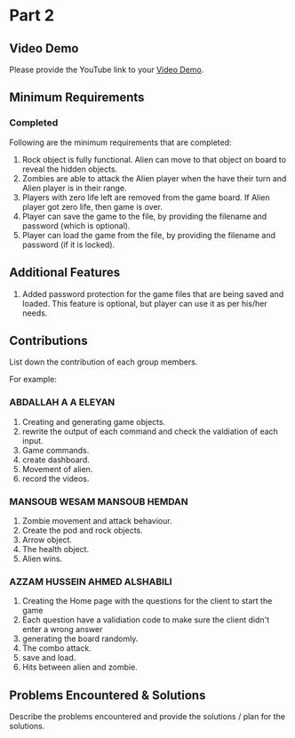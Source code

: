 # Part 2

## Video Demo

Please provide the YouTube link to your [Video Demo]( https://youtu.be/Tyml6AlwAyk ).

## Minimum Requirements

### Completed

Following are the minimum requirements that are completed:

1. Rock object is fully functional. Alien can move to that object on board to reveal the hidden objects.
2. Zombies are able to attack the Alien player when the have their turn and Alien player is in their range.
3. Players with zero life left are removed from the game board. If Alien player got zero life, then game is over.
4. Player can save the game to the file, by providing the filename and password (which is optional).
5. Player can load the game from the file, by providing the filename and password (if it is locked).

## Additional Features

1. Added password protection for the game files that are being saved and loaded. This feature is optional, but player can use it as per his/her needs.

## Contributions

List down the contribution of each group members.

For example:

### ABDALLAH A A ELEYAN
1. Creating and generating game objects.
2. rewrite the output of each command and check the valdiation of each input.
3. Game commands.
4. create dashboard.
5. Movement of alien.
6. record the videos.

### MANSOUB WESAM MANSOUB HEMDAN

1. Zombie movement and attack behaviour.
2. Create the pod and rock objects.
3. Arrow object.
4. The health object.
5. Alien wins.

### AZZAM HUSSEIN AHMED ALSHABILI
1. Creating the Home page with the questions for the client to start the game
2. Each question have a validiation code to make sure the client didn't enter a wrong answer
3. generating the board randomly.
4. The combo attack.
5. save and load.
6. Hits between alien and zombie.
## Problems Encountered & Solutions

Describe the problems encountered and provide the solutions / plan for the solutions.
